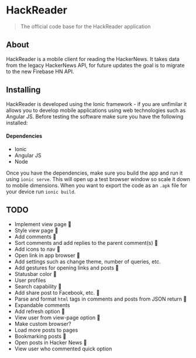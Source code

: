 # HackReader

> The official code base for the HackReader application

## About

HackReader is a mobile client for reading the HackerNews. It takes data from the legacy HackerNews API, for future updates the goal is to migrate to the new Firebase HN API.

## Installing

HackReader is developed using the Ionic framework - if you are unfimilar it allows you to develop mobile applications using web technologies such as Angular JS. Before testing the software make sure you have the following installed:

#### Dependencies

* Ionic
* Angular JS
* Node

Once you have the dependencies, make sure you build the app and run it using `ionic serve`. This will open up a test browser window so scale it down to mobile dimensions. When you want to export the code as an `.apk` file for your device run `ionic build`.

## TODO

* Implement view page :small_blue_diamond:
* Style view page :small_blue_diamond:
* Add comments :small_blue_diamond:
* Sort comments and add replies to the parent comment(s) :small_blue_diamond:
* Add icons to nav :small_blue_diamond:
* Open link in app browser :small_blue_diamond:
* Add settings such as change theme, number of queries, etc.
* Add gestures for opening links and posts :small_blue_diamond:
* Statusbar color :small_blue_diamond:
* User profiles
* Search capability :small_blue_diamond:
* Add share post to Facebook, etc. :small_blue_diamond:
* Parse and format `html` tags in comments and posts from JSON return :small_blue_diamond:
* Expandable comments
* Add refresh option :small_blue_diamond:
* View user from view-page option :small_blue_diamond:
* Make custom browser?
* Load more posts to pages
* Bookmarking posts :small_blue_diamond:
* Open posts in Hacker News :small_blue_diamond:
* View user who commented quick option
